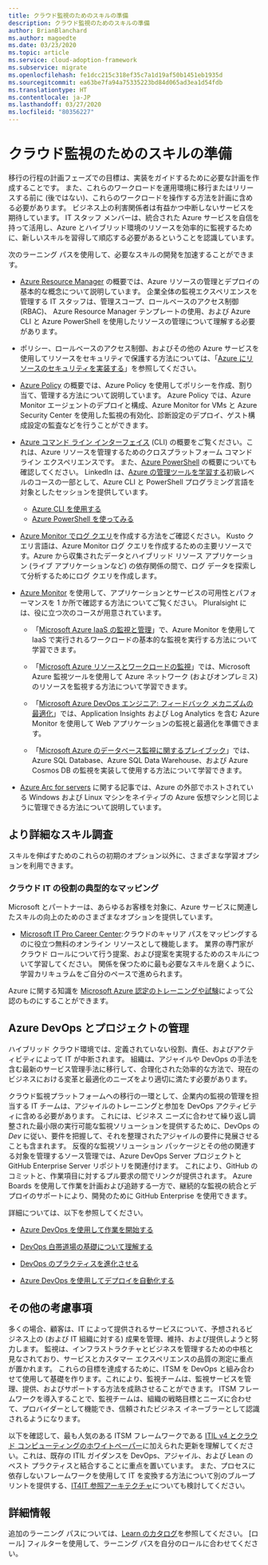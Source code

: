 ```yaml
---
title: クラウド監視のためのスキルの準備
description: クラウド監視のためのスキルの準備
author: BrianBlanchard
ms.author: magoedte
ms.date: 03/23/2020
ms.topic: article
ms.service: cloud-adoption-framework
ms.subservice: migrate
ms.openlocfilehash: fe1dcc215c318ef35c7a1d19af50b1451eb1935d
ms.sourcegitcommit: ea63be7fa94a75335223bd84d065ad3ea1d54fdb
ms.translationtype: HT
ms.contentlocale: ja-JP
ms.lasthandoff: 03/27/2020
ms.locfileid: "80356227"
---
```

<!-- cSpell:ignore kusto ITIL -->

# <a name="skills-readiness-for-cloud-monitoring"></a>クラウド監視のためのスキルの準備

移行の行程の計画フェーズでの目標は、実装をガイドするために必要な計画を作成することです。 また、これらのワークロードを運用環境に移行またはリリースする前に (後ではない)、これらのワークロードを操作する方法を計画に含める必要があります。 ビジネス上の利害関係者は有益かつ中断しないサービスを期待しています。 IT スタッフ メンバーは、統合された Azure サービスを自信を持って活用し、Azure とハイブリッド環境のリソースを効率的に監視するために、新しいスキルを習得して順応する必要があるということを認識しています。

次のラーニング パスを使用して、必要なスキルの開発を加速することができます。

- [Azure Resource Manager](https://docs.microsoft.com/azure/azure-resource-manager/management/overview) の概要では、Azure リソースの管理とデプロイの基本的な概念について説明しています。 企業全体の監視エクスペリエンスを管理する IT スタッフは、管理スコープ、ロールベースのアクセス制御 (RBAC)、 Azure Resource Manager テンプレートの使用、および Azure CLI と Azure PowerShell を使用したリソースの管理について理解する必要があります。

- ポリシー、ロールベースのアクセス制御、およびその他の Azure サービスを使用してリソースをセキュリティで保護する方法については、「[Azure にリソースのセキュリティを実装する](https://docs.microsoft.com//learn/paths/implement-resource-mgmt-security)」を参照してください。

- [Azure Policy](https://docs.microsoft.com/azure/governance/policy/overview) の概要では、Azure Policy を使用してポリシーを作成、割り当て、管理する方法について説明しています。 Azure Policy では、Azure Monitor エージェントのデプロイと構成、Azure Monitor for VMs と Azure Security Center を使用した監視の有効化、診断設定のデプロイ、ゲスト構成設定の監査などを行うことができます。

- [Azure コマンド ライン インターフェイス](https://docs.microsoft.com/cli/azure/get-started-with-azure-cli?view=azure-cli-latest) (CLI) の概要をご覧ください。これは、Azure リソースを管理するためのクロスプラットフォーム コマンド ライン エクスペリエンスです。 また、[Azure PowerShell](https://docs.microsoft.com/powershell/azure/?view=azps-3.6.1) の概要についても確認してください。 LinkedIn は、[Azure の管理ツールを学習する](https://www.linkedin.com/learning/learning-azure-management-tools)初級レベルのコースの一部として、Azure CLI と PowerShell プログラミング言語を対象としたセッションを提供しています。

  - [Azure CLI を使用する](https://www.linkedin.com/learning/learning-azure-management-tools/use-the-azure-cli)
  - [Azure PowerShell を使ってみる](https://www.linkedin.com/learning/learning-azure-management-tools/understand-azure-powershell)

- [Azure Monitor でログ クエリ](https://docs.microsoft.com/azure/azure-monitor/log-query/get-started-queries)を作成する方法をご確認ください。  Kusto クエリ言語は、Azure Monitor ログ クエリを作成するための主要リソースです。Azure から収集されたデータとハイブリッド リソース アプリケーション (ライブ アプリケーションなど) の依存関係の間で、ログ データを探索して分析するためにログ クエリを作成します。

- [Azure Monitor](https://docs.microsoft.com/azure/azure-monitor/overview) を使用して、アプリケーションとサービスの可用性とパフォーマンスを 1 か所で確認する方法についてご覧ください。 Pluralsight には、役に立つ次のコースが用意されています。

  - 「[Microsoft Azure IaaS の監視と管理](https://www.pluralsight.com/courses/azure-iaas-monitoring-management-getting-started)」で、Azure Monitor を使用して IaaS で実行されるワークロードの基本的な監視を実行する方法について学習できます。

  - 「[Microsoft Azure リソースとワークロードの監視](https://www.pluralsight.com/courses/microsoft-azure-resources-workloads-monitoring)」では、Microsoft Azure 監視ツールを使用して Azure ネットワーク (およびオンプレミス) のリソースを監視する方法について学習できます。

  - 「[Microsoft Azure DevOps エンジニア: フィードバック メカニズムの最適化](https://www.pluralsight.com/courses/microsoft-azure-optimize-feedback-mechanisms)」では、Application Insights および Log Analytics を含む Azure Monitor を使用して Web アプリケーションの監視と最適化を準備できます。

  - 「[Microsoft Azure のデータベース監視に関するプレイブック](https://www.pluralsight.com/courses/microsoft-azure-database-playbook-monitoring)」では、Azure SQL Database、Azure SQL Data Warehouse、および Azure Cosmos DB の監視を実装して使用する方法について学習できます。

- [Azure Arc for servers](https://docs.microsoft.com/azure/azure-arc/servers/overview) に関する記事では、Azure の外部でホストされている Windows および Linux マシンをネイティブの Azure 仮想マシンと同じように管理できる方法について説明しています。

## <a name="deeper-skills-exploration"></a>より詳細なスキル調査

スキルを伸ばすためのこれらの初期のオプション以外に、さまざまな学習オプションを利用できます。

### <a name="typical-mappings-of-cloud-it-roles"></a>クラウド IT の役割の典型的なマッピング

Microsoft とパートナーは、あらゆるお客様を対象に、Azure サービスに関連したスキルの向上のためのさまざまなオプションを提供しています。

- [Microsoft IT Pro Career Center](https://www.microsoft.com/itpro):クラウドのキャリア パスをマッピングするのに役立つ無料のオンライン リソースとして機能します。 業界の専門家がクラウド ロールについて行う提案、および提案を実現するためのスキルについて学習してください。 関係を保つために最も必要なスキルを磨くように、学習カリキュラムをご自分のペースで進められます。

Azure に関する知識を [Microsoft Azure 認定のトレーニングや試験]( https://www.microsoft.com/learning/azure-certification.aspx)によって公認のものにすることができます。

## <a name="azure-devops-and-project-management"></a>Azure DevOps とプロジェクトの管理

ハイブリッド クラウド環境では、定義されていない役割、責任、およびアクティビティによって IT が中断されます。 組織は、アジャイルや DevOps の手法を含む最新のサービス管理手法に移行して、合理化された効率的な方法で、現在のビジネスにおける変革と最適化のニーズをより適切に満たす必要があります。

クラウド監視プラットフォームへの移行の一環として、企業内の監視の管理を担当する IT チームは、アジャイルのトレーニングと参加を DevOps アクティビティに含める必要があります。 これには、ビジネス ニーズに合わせて繰り返し調整された最小限の実行可能な監視ソリューションを提供するために、DevOps の *Dev* に従い、要件を把握して、それを整理されたアジャイルの要件に発展させることも含まれます。 反復的な監視ソリューション パッケージとその他の関連する対象を管理するソース管理では、Azure DevOps Server プロジェクトと GitHub Enterprise Server リポジトリを関連付けます。 これにより、GitHub のコミットと、作業項目に対するプル要求の間でリンクが提供されます。 Azure Boards を使用して作業を計画および追跡する一方で、継続的な監視の統合とデプロイのサポートにより、開発のために GitHub Enterprise を使用できます。

詳細については、以下を参照してください。

- [Azure DevOps を使用して作業を開始する](https://docs.microsoft.com/learn/modules/get-started-with-devops)

- [DevOps 白帯道場の基礎について理解する](https://docs.microsoft.com/learn/paths/devops-dojo-white-belt-foundation)

- [DevOps のプラクティスを進化させる](https://docs.microsoft.com/learn/paths/evolve-your-devops-practices)

- [Azure DevOps を使用してデプロイを自動化する](https://docs.microsoft.com/learn/paths/automate-deployments-azure-devops)

## <a name="other-considerations"></a>その他の考慮事項

多くの場合、顧客は、IT によって提供されるサービスについて、予想されるビジネス上の (および IT 組織に対する) 成果を管理、維持、および提供しようと努力します。 監視は、インフラストラクチャとビジネスを管理するための中核と見なされており、サービスとカスタマー エクスペリエンスの品質の測定に重点が置かれます。  これらの目標を達成するために、ITSM を DevOps と組み合わせて使用して基礎を作ります。これにより、監視チームは、監視サービスを管理、提供、およびサポートする方法を成熟させることができます。 ITSM フレームワークを導入することで、監視チームは、組織の戦略目標とニーズに合わせて、プロバイダーとして機能でき、信頼されたビジネス イネーブラーとして認識されるようになります。

以下を確認して、最も人気のある ITSM フレームワークである [ITIL v4 とクラウド コンピューティングのホワイトペーパー](https://www.axelos.com/case-studies-and-white-papers/itil-4-and-the-cloud)に加えられた更新を理解してください。これは、既存の ITIL ガイダンスを DevOps、アジャイル、および Lean のベスト プラクティスと結合することに重点を置いています。 また、プロセスに依存しないフレームワークを使用して IT を変換する方法について別のブループリントを提供する、[IT4IT 参照アーキテクチャ](https://www.opengroup.org/it4it)についても検討してください。

## <a name="learn-more"></a>詳細情報

追加のラーニング パスについては、[Learn のカタログ](https://docs.microsoft.com/learn/browse)を参照してください。 [ロール] フィルターを使用して、ラーニング パスを自分のロールに合わせてください。
